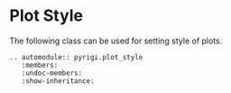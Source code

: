 # Plot Style

The following class can be used for setting style of plots.

```{eval-rst}
.. automodule:: pyrigi.plot_style
   :members:
   :undoc-members:
   :show-inheritance:
```
